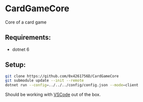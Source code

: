 # CardGameCore
Core of a card game


## Requirements:
* dotnet 6

## Setup:
```bash
git clone https://github.com/0x4261756D/CardGameCore
git submodule update --init --remote
dotnet run --config=../../../config/config.json --mode=client
```
Should be working with [VSCode](https://vscodium.com/) out of the box.